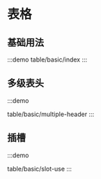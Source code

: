 

# 表格

## 基础用法

:::demo
table/basic/index
:::



## 多级表头
:::demo

table/basic/multiple-header
:::

## 插槽
:::demo

table/basic/slot-use
:::

<!--

## 头部操作栏
// :::demo

table/basic/header
:::

## 显示操作栏
// :::demo

table/basic/show-operations
:::

## 分页
// :::demo

table/basic/pagination
::: -->


<!-- @include: ./explain.md -->

